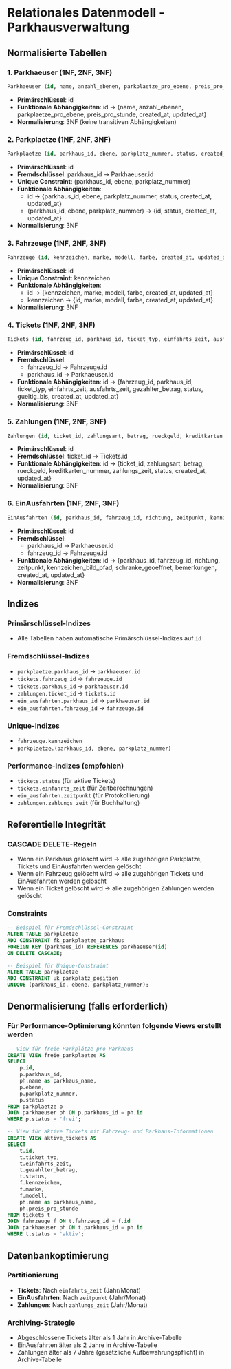 # Relationales Datenmodell - Parkhausverwaltung

## Normalisierte Tabellen

### 1. Parkhaeuser (1NF, 2NF, 3NF)

```sql
Parkhaeuser (id, name, anzahl_ebenen, parkplaetze_pro_ebene, preis_pro_stunde, created_at, updated_at)
```

- **Primärschlüssel**: id
- **Funktionale Abhängigkeiten**: id → {name, anzahl_ebenen, parkplaetze_pro_ebene, preis_pro_stunde, created_at, updated_at}
- **Normalisierung**: 3NF (keine transitiven Abhängigkeiten)

### 2. Parkplaetze (1NF, 2NF, 3NF)

```sql
Parkplaetze (id, parkhaus_id, ebene, parkplatz_nummer, status, created_at, updated_at)
```

- **Primärschlüssel**: id
- **Fremdschlüssel**: parkhaus_id → Parkhaeuser.id
- **Unique Constraint**: (parkhaus_id, ebene, parkplatz_nummer)
- **Funktionale Abhängigkeiten**:
  - id → {parkhaus_id, ebene, parkplatz_nummer, status, created_at, updated_at}
  - (parkhaus_id, ebene, parkplatz_nummer) → {id, status, created_at, updated_at}
- **Normalisierung**: 3NF

### 3. Fahrzeuge (1NF, 2NF, 3NF)

```sql
Fahrzeuge (id, kennzeichen, marke, modell, farbe, created_at, updated_at)
```

- **Primärschlüssel**: id
- **Unique Constraint**: kennzeichen
- **Funktionale Abhängigkeiten**:
  - id → {kennzeichen, marke, modell, farbe, created_at, updated_at}
  - kennzeichen → {id, marke, modell, farbe, created_at, updated_at}
- **Normalisierung**: 3NF

### 4. Tickets (1NF, 2NF, 3NF)

```sql
Tickets (id, fahrzeug_id, parkhaus_id, ticket_typ, einfahrts_zeit, ausfahrts_zeit, gezahlter_betrag, status, gueltig_bis, created_at, updated_at)
```

- **Primärschlüssel**: id
- **Fremdschlüssel**:
  - fahrzeug_id → Fahrzeuge.id
  - parkhaus_id → Parkhaeuser.id
- **Funktionale Abhängigkeiten**: id → {fahrzeug_id, parkhaus_id, ticket_typ, einfahrts_zeit, ausfahrts_zeit, gezahlter_betrag, status, gueltig_bis, created_at, updated_at}
- **Normalisierung**: 3NF

### 5. Zahlungen (1NF, 2NF, 3NF)

```sql
Zahlungen (id, ticket_id, zahlungsart, betrag, rueckgeld, kreditkarten_nummer, zahlungs_zeit, status, created_at, updated_at)
```

- **Primärschlüssel**: id
- **Fremdschlüssel**: ticket_id → Tickets.id
- **Funktionale Abhängigkeiten**: id → {ticket_id, zahlungsart, betrag, rueckgeld, kreditkarten_nummer, zahlungs_zeit, status, created_at, updated_at}
- **Normalisierung**: 3NF

### 6. EinAusfahrten (1NF, 2NF, 3NF)

```sql
EinAusfahrten (id, parkhaus_id, fahrzeug_id, richtung, zeitpunkt, kennzeichen_bild_pfad, schranke_geoeffnet, bemerkungen, created_at, updated_at)
```

- **Primärschlüssel**: id
- **Fremdschlüssel**:
  - parkhaus_id → Parkhaeuser.id
  - fahrzeug_id → Fahrzeuge.id
- **Funktionale Abhängigkeiten**: id → {parkhaus_id, fahrzeug_id, richtung, zeitpunkt, kennzeichen_bild_pfad, schranke_geoeffnet, bemerkungen, created_at, updated_at}
- **Normalisierung**: 3NF

## Indizes

### Primärschlüssel-Indizes

- Alle Tabellen haben automatische Primärschlüssel-Indizes auf `id`

### Fremdschlüssel-Indizes

- `parkplaetze.parkhaus_id` → `parkhaeuser.id`
- `tickets.fahrzeug_id` → `fahrzeuge.id`
- `tickets.parkhaus_id` → `parkhaeuser.id`
- `zahlungen.ticket_id` → `tickets.id`
- `ein_ausfahrten.parkhaus_id` → `parkhaeuser.id`
- `ein_ausfahrten.fahrzeug_id` → `fahrzeuge.id`

### Unique-Indizes

- `fahrzeuge.kennzeichen`
- `parkplaetze.(parkhaus_id, ebene, parkplatz_nummer)`

### Performance-Indizes (empfohlen)

- `tickets.status` (für aktive Tickets)
- `tickets.einfahrts_zeit` (für Zeitberechnungen)
- `ein_ausfahrten.zeitpunkt` (für Protokollierung)
- `zahlungen.zahlungs_zeit` (für Buchhaltung)

## Referentielle Integrität

### CASCADE DELETE-Regeln

- Wenn ein Parkhaus gelöscht wird → alle zugehörigen Parkplätze, Tickets und EinAusfahrten werden gelöscht
- Wenn ein Fahrzeug gelöscht wird → alle zugehörigen Tickets und EinAusfahrten werden gelöscht
- Wenn ein Ticket gelöscht wird → alle zugehörigen Zahlungen werden gelöscht

### Constraints

```sql
-- Beispiel für Fremdschlüssel-Constraint
ALTER TABLE parkplaetze 
ADD CONSTRAINT fk_parkplaetze_parkhaus 
FOREIGN KEY (parkhaus_id) REFERENCES parkhaeuser(id) 
ON DELETE CASCADE;

-- Beispiel für Unique-Constraint
ALTER TABLE parkplaetze 
ADD CONSTRAINT uk_parkplatz_position 
UNIQUE (parkhaus_id, ebene, parkplatz_nummer);
```

## Denormalisierung (falls erforderlich)

### Für Performance-Optimierung könnten folgende Views erstellt werden

```sql
-- View für freie Parkplätze pro Parkhaus
CREATE VIEW freie_parkplaetze AS
SELECT 
    p.id,
    p.parkhaus_id,
    ph.name as parkhaus_name,
    p.ebene,
    p.parkplatz_nummer,
    p.status
FROM parkplaetze p
JOIN parkhaeuser ph ON p.parkhaus_id = ph.id
WHERE p.status = 'frei';

-- View für aktive Tickets mit Fahrzeug- und Parkhaus-Informationen
CREATE VIEW aktive_tickets AS
SELECT 
    t.id,
    t.ticket_typ,
    t.einfahrts_zeit,
    t.gezahlter_betrag,
    t.status,
    f.kennzeichen,
    f.marke,
    f.modell,
    ph.name as parkhaus_name,
    ph.preis_pro_stunde
FROM tickets t
JOIN fahrzeuge f ON t.fahrzeug_id = f.id
JOIN parkhaeuser ph ON t.parkhaus_id = ph.id
WHERE t.status = 'aktiv';
```

## Datenbankoptimierung

### Partitionierung

- **Tickets**: Nach `einfahrts_zeit` (Jahr/Monat)
- **EinAusfahrten**: Nach `zeitpunkt` (Jahr/Monat)
- **Zahlungen**: Nach `zahlungs_zeit` (Jahr/Monat)

### Archiving-Strategie

- Abgeschlossene Tickets älter als 1 Jahr in Archive-Tabelle
- EinAusfahrten älter als 2 Jahre in Archive-Tabelle
- Zahlungen älter als 7 Jahre (gesetzliche Aufbewahrungspflicht) in Archive-Tabelle
